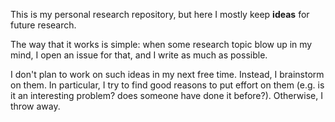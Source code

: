 This is my personal research repository, but here I mostly keep **ideas** for future research. 

The way that it works is simple: when some research topic blow up in my mind, I open an issue for that, and I write as much as possible. 

I don't plan to work on such ideas in my next free time. Instead, I brainstorm on them. In particular, I try to find good reasons to put effort on them (e.g. is it an interesting problem? does someone have done it before?). Otherwise, I throw away.
